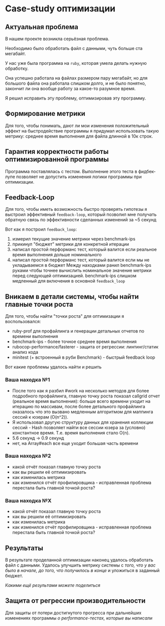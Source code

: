 # Case-study оптимизации

## Актуальная проблема
В нашем проекте возникла серьёзная проблема.

Необходимо было обработать файл с данными, чуть больше ста мегабайт.

У нас уже была программа на `ruby`, которая умела делать нужную обработку.

Она успешно работала на файлах размером пару мегабайт, но для большого файла она работала слишком долго, и не было понятно, закончит ли она вообще работу за какое-то разумное время.

Я решил исправить эту проблему, оптимизировав эту программу.

## Формирование метрики
Для того, чтобы понимать, дают ли мои изменения положительный эффект на быстродействие программы я придумал использовать такую метрику:
среднее время выполнения для файла длинной в 10к строк.

## Гарантия корректности работы оптимизированной программы
Программа поставлялась с тестом. Выполнение этого теста в фидбек-лупе позволяет не допустить изменения логики программы при оптимизации.

## Feedback-Loop
Для того, чтобы иметь возможность быстро проверять гипотезы я выстроил эффективный `feedback-loop`, который позволил мне получать обратную связь по эффективности сделанных изменений за ~5 секунд

Вот как я построил `feedback_loop`:
1) измерил текущие значение метрики через benchmark-ips
2) прикинул "бюджет" метрики для конкретной итерации
3) написал простой перформанс тест, который валится если реальное время выполнения дольше номинального
4) написал простой перформанс тест, который валится если мы не укладываемся в бюджет
Между находками ранил benchmark-ips руками чтобы точнее вычислить номинальное значение метрики перед следующей оптимизацией. benchmark-ips слишком медленный для включения в основной `feedback_loop`

## Вникаем в детали системы, чтобы найти главные точки роста
Для того, чтобы найти "точки роста" для оптимизации я воспользовался:
- ruby-prof для профайлинга и генерации детальных отчетов по времени выполнения
- benchmark-ips - более точное среднее время выполнения
- rubocop-performance/fasterer - защита от регрессии: линтинг/статик анализ кода
- minitest (+ встроенный в руби Benchmark) - быстрый feedback loop

Вот какие проблемы удалось найти и решить

### Ваша находка №1
- После того как я разбил #work на несколько методов для более подробного профайлинга, главную точку роста показал callgrid отчет (реальное время выполнения):
больше всего времени уходит на итерацию по массивам, после более детального профайлинга оказалось что это вызвано медленным алгоритмом для маппинга сессий к юзерам (O(n^2)).
- Я использовал другую структуру данных для хранения коллекции сессий - Hash позволяет найти все сессии юзера за (условно) константное время. Т.е. время выполнения стало O(n).
- 5.6 секунд -> 0.9 секунд 
- нет, на Array#each все еще уходит большая часть времени

### Ваша находка №2
- какой отчёт показал главную точку роста
- как вы решили её оптимизировать
- как изменилась метрика
- как изменился отчёт профилировщика - исправленная проблема перестала быть главной точкой роста?

### Ваша находка №X
- какой отчёт показал главную точку роста
- как вы решили её оптимизировать
- как изменилась метрика
- как изменился отчёт профилировщика - исправленная проблема перестала быть главной точкой роста?

## Результаты
В результате проделанной оптимизации наконец удалось обработать файл с данными.
Удалось улучшить метрику системы с *того, что у вас было в начале, до того, что получилось в конце* и уложиться в заданный бюджет.

*Какими ещё результами можете поделиться*

## Защита от регрессии производительности
Для защиты от потери достигнутого прогресса при дальнейших изменениях программы *о performance-тестах, которые вы написали*

